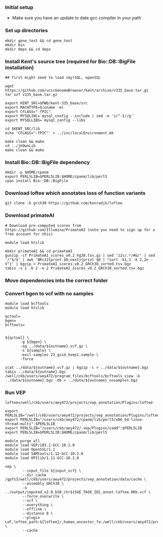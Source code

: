 ### Initial setup

* Make sure you have an update to date gcc compiler in your path 


### Set up directories

```
mkdir gene_test && cd gene_test
mkdir bin
mkdir deps && cd deps
```


### Install Kent's source tree (required for Bio::DB::BigFile installation)


```
## first might need to load (my)SQL, openSSL 

wget https://github.com/ucscGenomeBrowser/kent/archive/v335_base.tar.gz
tar xzf v335_base.tar.gz

export KENT_SRC=$PWD/kent-335_base/src
export MACHTYPE=$(uname -m)
export CFLAGS="-fPIC"
export MYSQLINC=`mysql_config --include | sed -e 's/^-I//g'`
export MYSQLLIBS=`mysql_config --libs`

cd $KENT_SRC/lib
echo 'CFLAGS="-fPIC"' > ../inc/localEnvironment.mk

make clean && make
cd ../jkOwnLib
make clean && make
```

### Install Bio::DB::BigFile dependency

```
mkdir -p $HOME/cpanm
export PERL5LIB=$PERL5LIB:$HOME/cpanm/lib/perl5
cpan install Bio::DB::BigFile
```


### Download loftee which annotates loss of function variants

```
git clone -b grch38 https://github.com/konradjk/loftee
```



### Download primateAI
```
# Download pre-computed scores from https://github.com/Illumina/PrimateAI (note you need to sign up for a free account for this)

module load htslib

mkdir primateAI && cd primateAI
gunzip -cf PrimateAI_scores_v0.2_hg38.tsv.gz | sed '12s/.*/#&/' | sed '/^$/d' | awk 'NR<12{print $0;next}{print $0 | "sort -k1,1 -k 2,2n -V"}' | bgzip > PrimateAI_scores_v0.2_GRCh38_sorted.tsv.bgz
tabix -s 1 -b 2 -e 2 PrimateAI_scores_v0.2_GRCh38_sorted.tsv.bgz
```


### Move dependencies into the correct folder 

### Convert bgen to vcf with no samples



```
module load bcftools
module load htslib

qctool=
bgen=
bcftools=


${qctool} \
       -g ${bgen} \
       -og ../data/${outname}.vcf.gz \
       -s ${sample} \
       -excl-samples 23_gsid_keep1.sample \
       -force

zcat ../data/${outname}.vcf.gz | bgzip -c > ../data/${outname}.bgz
tabix ../data/${outname}.bgz
/well/ckb/users/aey472/program_files/bcftools/bcftools view -G ../data/${outname}.bgz -Ob > ../data/${outname}_nosamples.bgz
```

### Run VEP

```
loftee=/well/ckb/users/aey472/projects/vep_annotation/Plugins/loftee

export PERL5LIB="/well/ckb/users/aey472/projects/vep_annotation/Plugins/loftee":$PERL5LIB
export PERL5LIB="/users/ckb/aey472/cpanm/lib/perl5/x86_64-linux-thread-multi":$PERL5LIB
export PERL5LIB="/users/ckb/aey472/.vep/Plugins/cadd":$PERL5LIB
export PERL5LIB=$PERL5LIB:$HOME/cpanm/lib/perl5

module purge all
module load VEP/103.1-GCC-10.2.0
module load OpenSSL/1.1
module load SAMtools/1.12-GCC-10.2.0
module load HTSlib/1.11-GCC-10.2.0

vep \
        --input_file ${input_vcf} \
        --dir_cache /gpfs3/well/ckb/users/aey472/projects/vep_annotation/data/cache \
        --assembly GRCh38 \
        -o ../output/imputed_v2.0_b38_chr${SGE_TASK_ID}_annot.loftee.0Kb.vcf \
        --force_overwrite \
        --vcf \
        --everything \
        --offline \
        --distance 0 \
        --plugin LoF,loftee_path:${loftee}/,human_ancestor_fa:/well/ckb/users/aey472/projects/vep_annotation/data/human_ancestor.fa \
        --cache
```



